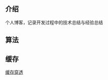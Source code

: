 ## 介绍
个人博客，记录开发过程中的技术总结与经验总结
## 算法

## 缓存
[缓存穿透](https://gitee.com/muieer/blogs/blob/master/blogs/cache.md#%E7%BC%93%E5%AD%98%E7%A9%BF%E9%80%8F)